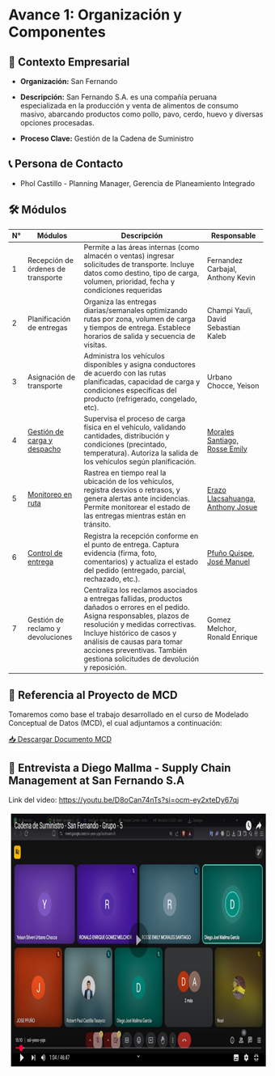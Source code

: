 # Avance 1: Organización y Componentes  
## 🏢 Contexto Empresarial  

- **Organización:** San Fernando  

- **Descripción:** San Fernando S.A. es una compañía peruana especializada en la producción y venta de alimentos de consumo masivo, abarcando productos como pollo, pavo, cerdo, huevo y diversas opciones procesadas.  

- **Proceso Clave:** Gestión de la Cadena de Suministro

## 📞 Persona de Contacto  

- Phol Castillo - Planning Manager, Gerencia de Planeamiento Integrado  

## 🛠️ Módulos  
| N° | Módulos | Descripción | Responsable |
|----|---------|-------------|-------------|
| 1  |Recepción de órdenes de transporte |Permite a las áreas internas (como almacén o ventas) ingresar solicitudes de transporte. Incluye datos como destino, tipo de carga, volumen, prioridad, fecha y condiciones requeridas                                                                                                                      |Fernandez Carbajal, Anthony Kevin  |
| 2  |Planificación de entregas          |Organiza las entregas diarias/semanales optimizando rutas por zona, volumen de carga y tiempos de entrega. Establece horarios de salida y secuencia de visitas.                                                                                                                                             |Champi Yauli, David Sebastian Kaleb|
| 3  |Asignación de transporte           |Administra los vehículos disponibles y asigna conductores de acuerdo con las rutas planificadas, capacidad de carga y condiciones específicas del producto (refrigerado, congelado, etc).                                                                                                                   |Urbano Chocce, Yeison              |
| 4  |[Gestión de carga y despacho](./detalle-modulos/modulo4.md)        |Supervisa el proceso de carga física en el vehículo, validando cantidades, distribución y condiciones (precintado, temperatura). Autoriza la salida de los vehículos según planificación.                                                                                                                   |[Morales Santiago, Rosse Emily](../0/0.4/0.4.md)      |
| 5  |[Monitoreo en ruta](./detalle-modulos/modulo5.md)                  |Rastrea en tiempo real la ubicación de los vehículos, registra desvíos o retrasos, y genera alertas ante incidencias. Permite monitorear el estado de las entregas mientras están en tránsito.                                                                                                              |[Erazo Llacsahuanga, Anthony Josue](../0/0.5/0.5.md)  |
| 6  |[Control de entrega](./detalle-modulos/modulo6.md)                 |Registra la recepción conforme en el punto de entrega. Captura evidencia (firma, foto, comentarios) y actualiza el estado del pedido (entregado, parcial, rechazado, etc.).                                                                                                                                 |[Pfuño Quispe, José Manuel](../0/0.6/0.6.md)          |
| 7  |Gestión de reclamo y devoluciones  |Centraliza los reclamos asociados a entregas fallidas, productos dañados o errores en el pedido. Asigna responsables, plazos de resolución y medidas correctivas. Incluye histórico de casos y análisis de causas para tomar acciones preventivas. También gestiona solicitudes de devolución y reposición. |Gomez Melchor, Ronald Enrique      |

## 📌 Referencia al Proyecto de MCD  

Tomaremos como base el trabajo desarrollado en el curso de Modelado Conceptual de Datos (MCD), el cual adjuntamos a continuación:  

[📥 Descargar Documento MCD](./Transporte-MCD-Tino-v1.pdf)

## 📌 Entrevista a Diego Mallma - Supply Chain Management at San Fernando S.A

Link del video: https://youtu.be/D8oCan74nTs?si=ocm-ey2xteDy67qj
<p align="center">
  <a href="https://youtu.be/D8oCan74nTs?si=ocm-ey2xteDy67qj" target="_blank" rel="noopener noreferrer">
    <img alt="Entrevista" src="miniatura1.jpg" style="width:auto; height:500px; border:5px solid #ffff">
  </a>
</p>